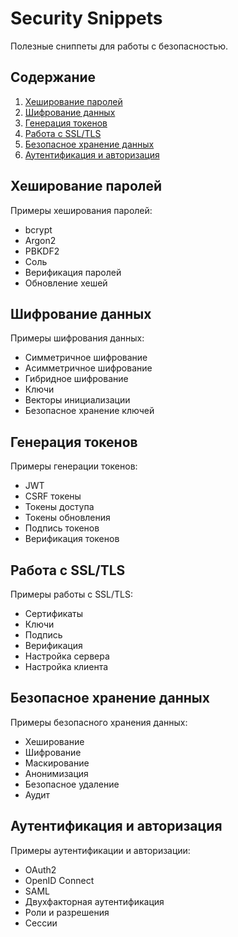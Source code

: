 # Security Snippets

Полезные сниппеты для работы с безопасностью.

## Содержание

1. [Хеширование паролей](#password-hashing)
2. [Шифрование данных](#encryption)
3. [Генерация токенов](#token-generation)
4. [Работа с SSL/TLS](#ssl-tls)
5. [Безопасное хранение данных](#secure-storage)
6. [Аутентификация и авторизация](#authentication-authorization)

## Хеширование паролей

Примеры хеширования паролей:
- bcrypt
- Argon2
- PBKDF2
- Соль
- Верификация паролей
- Обновление хешей

## Шифрование данных

Примеры шифрования данных:
- Симметричное шифрование
- Асимметричное шифрование
- Гибридное шифрование
- Ключи
- Векторы инициализации
- Безопасное хранение ключей

## Генерация токенов

Примеры генерации токенов:
- JWT
- CSRF токены
- Токены доступа
- Токены обновления
- Подпись токенов
- Верификация токенов

## Работа с SSL/TLS

Примеры работы с SSL/TLS:
- Сертификаты
- Ключи
- Подпись
- Верификация
- Настройка сервера
- Настройка клиента

## Безопасное хранение данных

Примеры безопасного хранения данных:
- Хеширование
- Шифрование
- Маскирование
- Анонимизация
- Безопасное удаление
- Аудит

## Аутентификация и авторизация

Примеры аутентификации и авторизации:
- OAuth2
- OpenID Connect
- SAML
- Двухфакторная аутентификация
- Роли и разрешения
- Сессии 